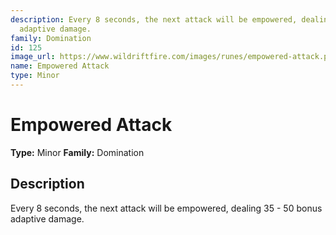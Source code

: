 ```yaml
---
description: Every 8 seconds, the next attack will be empowered, dealing 35 - 50 bonus
  adaptive damage.
family: Domination
id: 125
image_url: https://www.wildriftfire.com/images/runes/empowered-attack.png
name: Empowered Attack
type: Minor
---
```


# Empowered Attack

**Type:** Minor
**Family:** Domination

## Description

Every 8 seconds, the next attack will be empowered, dealing 35 - 50 bonus adaptive damage.

